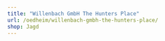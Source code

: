 ```yaml
---
title: "Willenbach GmbH The Hunters Place"
url: /oedheim/willenbach-gmbh-the-hunters-place/
shop: Jagd
---
```


